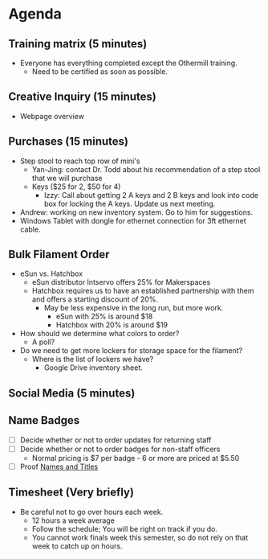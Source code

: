 # Agenda

## Training matrix (5 minutes)
- Everyone has everything completed except the Othermill training.
  - Need to be certified as soon as possible.

## Creative Inquiry (15 minutes)
- Webpage overview

## Purchases (15 minutes)
- Step stool to reach top row of mini's
    - Yan-Jing: contact Dr. Todd about his recommendation of a step stool that we will purchase
  - Keys ($25 for 2, $50 for 4)
    - Izzy: Call about getting 2 A keys and 2 B keys and look into code box for locking the A keys. Update us next meeting.
- Andrew: working on new inventory system. Go to him for suggestions.
- Windows Tablet with dongle for ethernet connection for 3ft ethernet cable.

## Bulk Filament Order
- eSun vs. Hatchbox
  - eSun distributor Intservo offers 25% for Makerspaces
  - Hatchbox requires us to have an established partnership with them and offers a starting discount of 20%.
    - May be less expensive in the long run, but more work.
      - eSun with 25% is around $18
      - Hatchbox with 20% is around $19
- How should we determine what colors to order?
  - A poll?
- Do we need to get more lockers for storage space for the filament?
  - Where is the list of lockers we have?
    - Google Drive inventory sheet.

## Social Media (5 minutes)

## Name Badges
- [ ] Decide whether or not to order updates for returning staff
- [ ] Decide whether or not to order badges for non-staff officers
  - Normal pricing is $7 per badge - 6 or more are priced at $5.50
- [ ] Proof [Names and Titles](/assets/2018-01-23_Name_Badge_Draft_Order.pdf)

## Timesheet (Very briefly)
- Be careful not to go over hours each week.
  - 12 hours a week average
  - Follow the schedule; You will be right on track if you do.
  - You cannot work finals week this semester, so do not rely on that week to catch up on hours.
